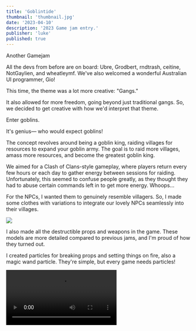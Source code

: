 ```yaml
---
title: 'Goblintide'
thumbnail: 'thumbnail.jpg'
date: '2023-04-10'
description: '2023 Game jam entry.'
publisher: 'luke'
published: true
---
```


Another Gamejam

All the devs from before are on board: Ubre, Grodbert, rndtrash, ceitine, NotGaylien, and wheatleymf. We've also welcomed a wonderful Australian UI programmer, Gio!

This time, the theme was a lot more creative: "Gangs."

It also allowed for more freedom, going beyond just traditional gangs. So, we decided to get creative with how we'd interpret that theme.

<Heading title="Wait... Goblins?" />

Enter goblins.

It's genius— who would expect goblins!

The concept revolves around being a goblin king, raiding villages for resources to expand your goblin army. The goal is to raid more villages, amass more resources, and become the greatest goblin king.

We aimed for a Clash of Clans-style gameplay, where players return every few hours or each day to gather energy between sessions for raiding. Unfortunately, this seemed to confuse people greatly, as they thought they had to abuse certain commands left in to get more energy. Whoops...

<Heading title="Clothes and Props" caption="by Luke" />

For the NPCs, I wanted them to genuinely resemble villagers. So, I made some clothes with variations to integrate our lovely NPCs seamlessly into their villages.

<Img src="clothing.png" />

I also made all the destructible props and weapons in the game. These models are more detailed compared to previous jams, and I'm proud of how they turned out.

<Heading title="Particles" caption="by Luke" />

I created particles for breaking props and setting things on fire, also a magic wand particle. They're simple, but every game needs particles!

<Video src="wood_particle.mp4" />

<Heading title="Voicelines" caption="by Luke" />

Those annoying screaming villagers... They're me.

They're all a British man making random gibberish noises.

I also recorded some quick tutorial narration voice lines to prevent the game from being too confusing.

Admittedly, I'm not cut out to be a voice actor.
